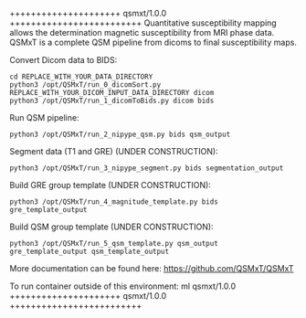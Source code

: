

+++++++++++++++++++++ qsmxt/1.0.0 +++++++++++++++++++++++++
Quantitative susceptibility mapping allows the determination magnetic susceptibility from MRI phase data. QSMxT is a complete QSM pipeline from dicoms to final susceptibility maps.


Convert Dicom data to BIDS:
```
cd REPLACE_WITH_YOUR_DATA_DIRECTORY
python3 /opt/QSMxT/run_0_dicomSort.py REPLACE_WITH_YOUR_DICOM_INPUT_DATA_DIRECTORY dicom
python3 /opt/QSMxT/run_1_dicomToBids.py dicom bids
```
Run QSM pipeline:
```
python3 /opt/QSMxT/run_2_nipype_qsm.py bids qsm_output
```
Segment data (T1 and GRE) (UNDER CONSTRUCTION):
```
python3 /opt/QSMxT/run_3_nipype_segment.py bids segmentation_output
```
Build GRE group template (UNDER CONSTRUCTION):
```
python3 /opt/QSMxT/run_4_magnitude_template.py bids gre_template_output
```
Build QSM group template (UNDER CONSTRUCTION):
```
python3 /opt/QSMxT/run_5_qsm_template.py qsm_output gre_template_output qsm_template_output
```

More documentation can be found here: https://github.com/QSMxT/QSMxT

To run container outside of this environment: ml qsmxt/1.0.0
+++++++++++++++++++++ qsmxt/1.0.0 +++++++++++++++++++++++++


